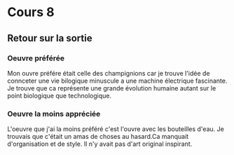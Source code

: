 # Cours 8
## Retour sur la sortie

### Oeuvre préférée
Mon ouvre préfére était celle des champignions car je trouve l'idée de connceter une vie bilogique minuscule a une machine électrique fascinante. Je trouve que ca représente une grande évolution humaine autant sur le point biologique que technologique.


### Oeuvre la moins appréciée
L'oeuvre que j'ai la moins préféré c'est l'ouvre avec les bouteilles d'eau. Je trouvais que c'était un amas de choses au hasard.Ca manquait d'organisation et de style. Il n'y avait pas d'art original inspirant.
